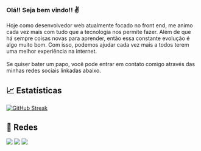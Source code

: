 ### Olá!! Seja bem vindo!! ✌
  Hoje como desenvolvedor web atualmente focado no front end, me animo cada vez mais com tudo que a tecnologia nos permite fazer. Além de que há sempre coisas novas para      aprender, então essa constante evolução é algo muito bom. Com isso, podemos ajudar cada vez mais a todos terem uma melhor experiência na internet.<br><br>
  Se quiser bater um papo, você pode entrar em contato comigo através das minhas redes sociais linkadas abaixo.
   
   
   

## 📈 Estatísticas 
 [![GitHub Streak](https://github-readme-streak-stats.herokuapp.com?user=JonathanGLopes&theme=tokyonight&hide_border=true)](https://git.io/streak-stats)
 
 
 
 ## 📧 Redes 
 <div>
  <a href="https://www.instagram.com/jonathan.btw/" target="_blank"><img src="https://img.shields.io/badge/-Instagram-%23E4405F?style=for-the-badge&logo=instagram&logoColor=white" target="_blank"></a>
    </a> 
  <a href="https://www.linkedin.com/in/jonathanglopes/" target="_blank"><img src="https://img.shields.io/badge/-LinkedIn-%230077B5?style=for-the-badge&logo=linkedin&logoColor=white" target="_blank"></a> 
  <a href="https://twitter.com/PokeJhou" target="_blank"> <img src="https://img.shields.io/badge/Twitter-1DA1F2?style=for-the-badge&logo=twitter&logoColor=white" target="_blank"> </a>
  </div>

   
  
